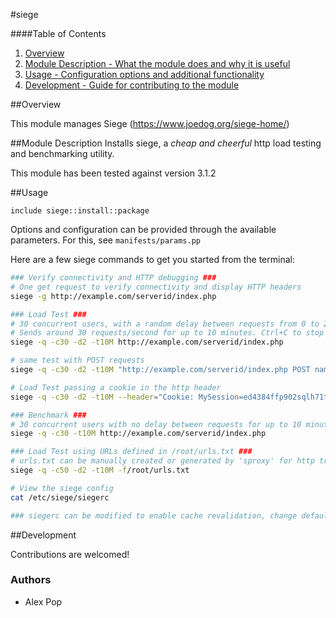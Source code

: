 #siege

####Table of Contents

1. [Overview](#overview)
2. [Module Description - What the module does and why it is useful](#module-description)
3. [Usage - Configuration options and additional functionality](#usage)
4. [Development - Guide for contributing to the module](#development)

##Overview

This module manages Siege (https://www.joedog.org/siege-home/)

##Module Description
Installs siege, a *cheap and cheerful* http load testing and benchmarking utility.

This module has been tested against version 3.1.2

##Usage

```
include siege::install::package
```

Options and configuration can be provided through the available parameters. For this, see `manifests/params.pp`

Here are a few siege commands to get you started from the terminal:

```bash
### Verify connectivity and HTTP debugging ###
# One get request to verify connectivity and display HTTP headers
siege -g http://example.com/serverid/index.php

### Load Test ###
# 30 concurrent users, with a random delay between requests from 0 to 2 seconds. This delay will average around 1 second
# Sends around 30 requests/second for up to 10 minutes. Ctrl+C to stop and see the results early.
siege -q -c30 -d2 -t10M http://example.com/serverid/index.php

# same test with POST requests
siege -q -c30 -d2 -t10M "http://example.com/serverid/index.php POST name=John&lang=EN"

# Load Test passing a cookie in the http header
siege -q -c30 -d2 -t10M --header="Cookie: MySession=ed4384ffp902sqlh71t4" http://example.com/serverid/index.php

### Benchmark ###
# 30 concurrent users with no delay between requests for up to 10 minutes. Ctrl+C to stop and see the results.
siege -q -c30 -t10M http://example.com/serverid/index.php

### Load Test using URLs defined in /root/urls.txt ###
# urls.txt can be manually created or generated by 'sproxy' for http traffic
siege -q -c50 -d2 -t10M -f/root/urls.txt

# View the siege config
cat /etc/siege/siegerc

### siegerc can be modified to enable cache revalidation, change default 'user-agent', etc
```

##Development

Contributions are welcomed!

### Authors
* Alex Pop <al3xpop AT gmail.com>
